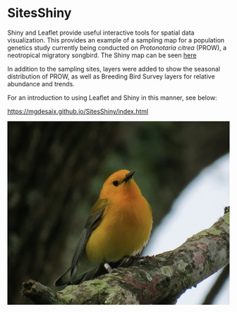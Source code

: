 # SitesShiny

Shiny and Leaflet provide useful interactive tools for spatial data visualization.  This provides an example of a sampling map for a population genetics study currently being conducted on *Protonotaria citrea* (PROW), a neotropical migratory songbird. The Shiny map can be seen [here](https://mgdesaix.shinyapps.io/sitesshiny/)

In addition to the sampling sites, layers were added to show the seasonal distribution of PROW, as well as Breeding Bird Survey layers for relative abundance and trends. 

For an introduction to using Leaflet and Shiny in this manner, see below:

https://mgdesaix.github.io/SitesShiny/index.html

![A male *P. citrea* at Deep Bottom Park along the lower James River in Virginia](https://raw.githubusercontent.com/mgdesaix/SitesShiny/master/PROW.png)
